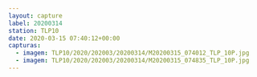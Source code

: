 ```yaml
---
layout: capture
label: 20200314
station: TLP10
date: 2020-03-15 07:40:12+00:00
capturas:
  - imagem: TLP10/2020/202003/20200314/M20200315_074012_TLP_10P.jpg
  - imagem: TLP10/2020/202003/20200314/M20200315_074835_TLP_10P.jpg
---
```

